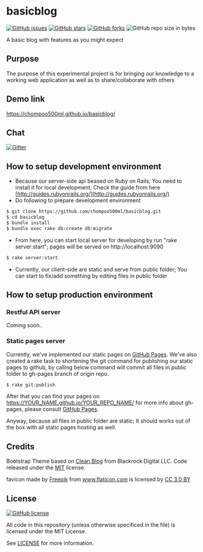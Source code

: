 # basicblog

[![GitHub issues](https://img.shields.io/github/issues/chompoo500ml/basicblog.svg)](https://github.com/chompoo500ml/basicblog/issues)
[![GitHub stars](https://img.shields.io/github/stars/chompoo500ml/basicblog.svg)](https://github.com/chompoo500ml/basicblog/stargazers)
[![GitHub forks](https://img.shields.io/github/forks/chompoo500ml/basicblog.svg)](https://github.com/chompoo500ml/basicblog/network)
![GitHub repo size in bytes](https://img.shields.io/github/repo-size/chompoo500ml/basicblog.svg)

A basic blog with features as you might expect

## Purpose

The purpose of this experimental project is for bringing our knowledge to a working web application as well as to share/collaborate with others

## Demo link

https://chompoo500ml.github.io/basicblog/

## Chat

[![Gitter](https://img.shields.io/gitter/room/nwjs/nw.js.svg)](https://gitter.im/basicblog/Lobby)

## How to setup development environment

- Because our server-side api beased on Ruby on Rails; You need to install it for local development; Check the guide from here [http://guides.rubyonrails.org/](http://guides.rubyonrails.org/)
- Do following to prepare development environment 

```sh
$ git clone https://github.com/chompoo500ml/basicblog.git
$ cd basicblog
$ bundle install
$ bundle exec rake db:create db:migrate
```

- From here, you can start local server for developing by run "rake server:start"; pages will be served on http://localhost:9090

```sh
$ rake server:start
```

- Currently, our client-side are static and serve from public folder; You can start to fix/add something by editing files in public folder

## How to setup production environment

### Restful API server
Coming soon..

### Static pages server
Currently, we've implemented our static pages on [GitHub Pages](https://pages.github.com/).
We've also created a rake task to shortening the git command for publishing our static pages to github,
by calling below command will commit all files in public folder to gh-pages branch of origin repo.

```sh
$ rake git:publish
```

After that you can find your pages on https://YOUR_NAME.github.io/YOUR_REPO_NAME/
for more info about gh-pages, please consult [GitHub Pages](https://pages.github.com/).

Anyway, because all files in public folder are static; It should works out of the box with all static pages hosting as well.

## Credits

Bootstrap Theme based on [Clean Blog](https://github.com/BlackrockDigital/startbootstrap-clean-blog) from Blackrock Digital LLC. Code released under the [MIT](https://github.com/BlackrockDigital/startbootstrap-clean-blog/blob/gh-pages/LICENSE) license.

<div>favicon made by <a href="http://www.freepik.com" title="Freepik">Freepik</a> from <a href="https://www.flaticon.com/" title="Flaticon">www.flaticon.com</a> is licensed by <a href="http://creativecommons.org/licenses/by/3.0/" title="Creative Commons BY 3.0" target="_blank">CC 3.0 BY</a></div>

## License

[![GitHub license](https://img.shields.io/github/license/chompoo500ml/basicblog.svg)](https://github.com/chompoo500ml/basicblog/blob/master/LICENSE)

All code in this repository (unless otherwise specificed in the file) is licensed under the MIT License.

See [LICENSE](/LICENSE) for more information.

